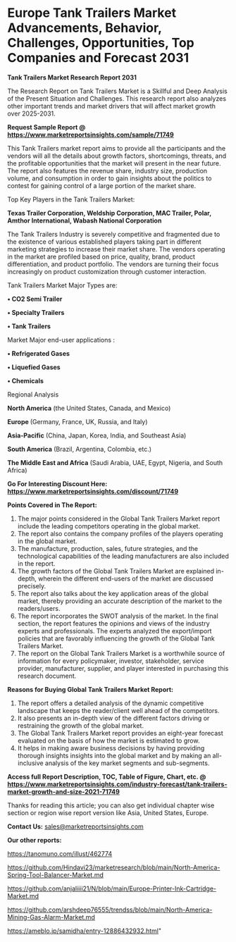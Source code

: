 # Europe Tank Trailers Market Advancements, Behavior, Challenges, Opportunities, Top Companies and Forecast 2031

<strong>Tank Trailers Market Research Report 2031</strong>

The Research Report on Tank Trailers Market is a Skillful and Deep Analysis of the Present Situation and Challenges. This research report also analyzes other important trends and market drivers that will affect market growth over 2025-2031.

<strong>Request Sample Report @ <a href=https://www.marketreportsinsights.com/sample/71749>https://www.marketreportsinsights.com/sample/71749</a></strong>

This Tank Trailers market report aims to provide all the participants and the vendors will all the details about growth factors, shortcomings, threats, and the profitable opportunities that the market will present in the near future. The report also features the revenue share, industry size, production volume, and consumption in order to gain insights about the politics to contest for gaining control of a large portion of the market share.

Top Key Players in the Tank Trailers Market:

<strong>Texas Trailer Corporation, Weldship Corporation, MAC Trailer, Polar, Amthor International, Wabash National Corporation</strong>

The Tank Trailers Industry is severely competitive and fragmented due to the existence of various established players taking part in different marketing strategies to increase their market share. The vendors operating in the market are profiled based on price, quality, brand, product differentiation, and product portfolio. The vendors are turning their focus increasingly on product customization through customer interaction.

Tank Trailers Market Major Types are:

<strong>• CO2 Semi Trailer

• Specialty Trailers

• Tank Trailers</strong>

Market Major end-user applications :

<strong>• Refrigerated Gases

• Liquefied Gases

• Chemicals</strong>

Regional Analysis

</u><strong><b>North America</b></strong> (the United States, Canada, and Mexico)

<strong><b>Europe </b></strong>(Germany, France, UK, Russia, and Italy)

<strong><b>Asia-Pacific</b></strong> (China, Japan, Korea, India, and Southeast Asia)

<strong><b>South America</b></strong> (Brazil, Argentina, Colombia, etc.)

<strong><b>The Middle East and Africa</b></strong> (Saudi Arabia, UAE, Egypt, Nigeria, and South Africa)

<strong>Go For Interesting Discount Here: <a href=https://www.marketreportsinsights.com/discount/71749>https://www.marketreportsinsights.com/discount/71749</a></strong>

<strong>Points Covered in The Report:</strong>
<ol>
  <li>The major points considered in the Global Tank Trailers Market report include the leading competitors operating in the global market.</li>
  <li>The report also contains the company profiles of the players operating in the global market.</li>
  <li>The manufacture, production, sales, future strategies, and the technological capabilities of the leading manufacturers are also included in the report.</li>
  <li>The growth factors of the Global Tank Trailers Market are explained in-depth, wherein the different end-users of the market are discussed precisely.</li>
  <li>The report also talks about the key application areas of the global market, thereby providing an accurate description of the market to the readers/users.</li>
  <li>The report incorporates the SWOT analysis of the market. In the final section, the report features the opinions and views of the industry experts and professionals. The experts analyzed the export/import policies that are favorably influencing the growth of the Global Tank Trailers Market.</li>
  <li>The report on the Global Tank Trailers Market is a worthwhile source of information for every policymaker, investor, stakeholder, service provider, manufacturer, supplier, and player interested in purchasing this research document.</li>
</ol>
<strong>Reasons for Buying Global Tank Trailers Market Report:</strong>

<ol>
  <li>The report offers a detailed analysis of the dynamic competitive landscape that keeps the reader/client well ahead of the competitors.</li>
  <li>It also presents an in-depth view of the different factors driving or restraining the growth of the global market.</li>
  <li>The Global Tank Trailers Market report provides an eight-year forecast evaluated on the basis of how the market is estimated to grow.</li>
  <li>It helps in making aware business decisions by having providing thorough insights insights into the global market and by making an all-inclusive analysis of the key market segments and sub-segments.</li>
</ol>
<strong>Access full Report Description, TOC, Table of Figure, Chart, etc. @ <a href=https://www.marketreportsinsights.com/industry-forecast/tank-trailers-market-growth-and-size-2021-71749>https://www.marketreportsinsights.com/industry-forecast/tank-trailers-market-growth-and-size-2021-71749</a></strong>


Thanks for reading this article; you can also get individual chapter wise section or region wise report version like Asia, United States, Europe.

<strong>Contact Us:</strong>
sales@marketreportsinsights.com

<strong>Our other reports:</strong>

<a href=https://tanomuno.com/illust/462774>https://tanomuno.com/illust/462774</a>

<a href=https://github.com/Hindavi23/marketresearch/blob/main/North-America-Spring-Tool-Balancer-Market.md>https://github.com/Hindavi23/marketresearch/blob/main/North-America-Spring-Tool-Balancer-Market.md</a>

<a href=https://github.com/anjaliiii21/N/blob/main/Europe-Printer-Ink-Cartridge-Market.md>https://github.com/anjaliiii21/N/blob/main/Europe-Printer-Ink-Cartridge-Market.md</a>

<a href=https://github.com/arshdeep76555/trendss/blob/main/North-America-Mining-Gas-Alarm-Market.md>https://github.com/arshdeep76555/trendss/blob/main/North-America-Mining-Gas-Alarm-Market.md</a>

<a href=https://ameblo.jp/samidha/entry-12886432932.html>https://ameblo.jp/samidha/entry-12886432932.html</a>"

